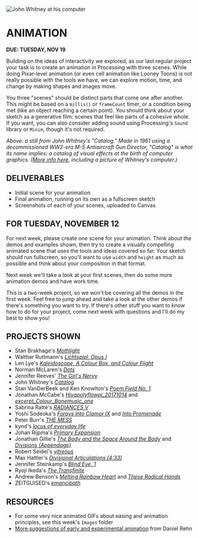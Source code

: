 ![John Whitney at his computer](https://raw.githubusercontent.com/jeffThompson/CreativeProgramming1/master/Images/Week09_Animation/JohnWhitneyAtHisComputer.gif)

# ANIMATION

**DUE: TUESDAY, NOV 19**  

Building on the ideas of interactivity we explored, as our last regular project your task is to create an animation in Processing with three scenes. While doing Pixar-level animation (or even cell animation like Looney Toons) is not really possible with the tools we have, we can explore motion, time, and change by making shapes and images move.

You three "scenes" should be distinct parts that come one after another. This might be based on a `millis()` or `frameCount` timer, or a condition being met (like an object reaching a certain point). You should think about your sketch as a generative film: scenes that feel like parts of a cohesive whole. If you want, you can also consider adding sound using Processing's `Sound` library or `Minim`, though it's not required.

*Above: a still from John Whitney's "Catalog." Made in 1961 using a decommissioned WW2-era M-5 Antiaircraft Gun Director, "Catalog" is what its name implies: a catalog of visual effects at the birth of computer graphics. ([More info here](https://www.awn.com/mag/issue2.5/2.5pages/2.5moritzwhitney.html), including a picture of Whitney's computer.)*  


## DELIVERABLES  

* Initial scene for your animation  
* Final animation, running on its own as a fullscreen sketch  
* Screenshots of each of your scenes, uploaded to Canvas  


## FOR TUESDAY, NOVEMBER 12  
For next week, please create one scene for your animation. Think about the demos and examples shown, then try to create a visually compelling animated scene that uses the tools and ideas covered so far. Your sketch should run fullscreen, so you'll want to use `width` and `height` as much as possible and think about your composition in that format.

Next week we'll take a look at your first scenes, then do some more animation demos and have work time.

This is a two-week project, so we won't be covering all the demos in the first week. Feel free to jump ahead and take a look at the other demos if there's something you want to try. If there's other stuff you want to know how to do for your project, come next week with questions and I'll do my best to show you!


## PROJECTS SHOWN  

* Stan Brakhage's [*Mothlight*](https://www.youtube.com/watch?v=XaGh0D2NXCA)  
* Walther Ruttmann's [*Lichtspiel, Opus I*](https://www.youtube.com/watch?v=aHZdDmYFZN0)  
* Len Lye's [*Kaleidoscope, A Colour Box, and Colour Flight*](https://www.youtube.com/watch?v=-DksmbDMDUU)  
* Norman McLaren's [*Dots*](https://www.youtube.com/watch?v=E3-vsKwQ0Cg)  
* Jennifer Reeves' [*The Girl's Nervy*](https://www.youtube.com/watch?v=P_9D_JB3TBA)  
* John Whitney's [*Catalog*](https://www.youtube.com/watch?v=TbV7loKp69s)  
* Stan VanDerBeek and Ken Knowlton's [*Poem Field No. 1*](https://www.youtube.com/watch?v=OsNmrCgwwQM)  
* Jonathan McCabe's [*Hivapolyflowpi_20171014*](https://vimeo.com/238159175) and [*excerpt_Colour_Bonemusic_one*](https://vimeo.com/253096080)  
* Sabrina Ratté's [*RADIANCES V*](https://vimeo.com/245596919)  
* Yoshi Sodeoka's [*Forays into Clamor IX*](https://vimeo.com/313601580) and [*Into Promenade*](https://vimeo.com/297493367)  
* Peter Burr's [*THE MESS*](https://vimeo.com/161315453)  
* kynd's [*locus of everyday life*](https://vimeo.com/102100702)  
* Johan Rijpma's [*Primary Expansion*](https://vimeo.com/54731607)  
* Jonathan Gillie's [*The Body and the Space Around the Body*](https://vimeo.com/284604090) and [*Divisions (Appendage)*](https://vimeo.com/195354644)  
* Robert Seidel's [*vitreous*](https://vimeo.com/148470865)  
* Max Hattler's [*Divisional Articulations (4:33)*](https://vimeo.com/218815513)  
* Jennifer Steinkamp's [*Blind Eye, 1*](https://www.youtube.com/watch?v=pzBnRdm6oxQ)  
* Ryoji Ikeda's [*The Transfinite*](https://www.youtube.com/watch?v=omDK2Cm2mwo)  
* Andrew Benson's [*Melting Rainbow Heart*](https://vimeo.com/79273630) and [*These Radical Hands*](https://vimeo.com/35479926)  
* ZEITGUISED's [*emancipath*](https://www.zeitguised.com/emancipath#monobloc1-1)  


## RESOURCES  

* For some very nice animated GIFs about easing and animation principles, see this week's `Images` folder  
* [More suggestions of early and experimental animation](http://zzz.softdetours.com/animation) from Daniel Rehn

